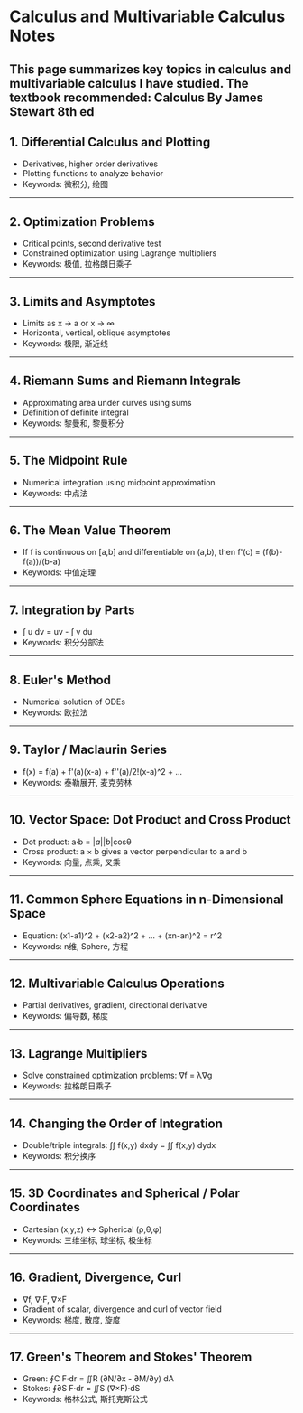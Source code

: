 # Calculus and Multivariable Calculus Notes

This page summarizes key topics in calculus and multivariable calculus I have studied.
The textbook recommended: Calculus By James Stewart 8th ed
---

## 1. Differential Calculus and Plotting
- Derivatives, higher order derivatives
- Plotting functions to analyze behavior
- Keywords: 微积分, 绘图

---

## 2. Optimization Problems
- Critical points, second derivative test
- Constrained optimization using Lagrange multipliers
- Keywords: 极值, 拉格朗日乘子

---

## 3. Limits and Asymptotes
- Limits as x → a or x → ∞
- Horizontal, vertical, oblique asymptotes
- Keywords: 极限, 渐近线

---

## 4. Riemann Sums and Riemann Integrals
- Approximating area under curves using sums
- Definition of definite integral
- Keywords: 黎曼和, 黎曼积分

---

## 5. The Midpoint Rule
- Numerical integration using midpoint approximation
- Keywords: 中点法

---

## 6. The Mean Value Theorem
- If f is continuous on [a,b] and differentiable on (a,b), then f'(c) = (f(b)-f(a))/(b-a)
- Keywords: 中值定理

---

## 7. Integration by Parts
- ∫ u dv = uv - ∫ v du
- Keywords: 积分分部法

---

## 8. Euler's Method
- Numerical solution of ODEs
- Keywords: 欧拉法

---

## 9. Taylor / Maclaurin Series
- f(x) = f(a) + f'(a)(x-a) + f''(a)/2!(x-a)^2 + ...
- Keywords: 泰勒展开, 麦克劳林

---

## 10. Vector Space: Dot Product and Cross Product
- Dot product: a·b = $|a|$$|b|$cosθ
- Cross product: a × b gives a vector perpendicular to a and b
- Keywords: 向量, 点乘, 叉乘

---

## 11. Common Sphere Equations in n-Dimensional Space
- Equation: (x1-a1)^2 + (x2-a2)^2 + ... + (xn-an)^2 = r^2
- Keywords: n维, Sphere, 方程

---

## 12. Multivariable Calculus Operations
- Partial derivatives, gradient, directional derivative
- Keywords: 偏导数, 梯度

---

## 13. Lagrange Multipliers
- Solve constrained optimization problems: ∇f = λ∇g
- Keywords: 拉格朗日乘子

---

## 14. Changing the Order of Integration
- Double/triple integrals: ∫∫ f(x,y) dxdy = ∫∫ f(x,y) dydx
- Keywords: 积分换序

---

## 15. 3D Coordinates and Spherical / Polar Coordinates
- Cartesian (x,y,z) ↔ Spherical (ρ,θ,φ)
- Keywords: 三维坐标, 球坐标, 极坐标

---

## 16. Gradient, Divergence, Curl
- ∇f, ∇·F, ∇×F
- Gradient of scalar, divergence and curl of vector field
- Keywords: 梯度, 散度, 旋度

---

## 17. Green's Theorem and Stokes' Theorem
- Green: ∮C F·dr = ∬R (∂N/∂x - ∂M/∂y) dA
- Stokes: ∮∂S F·dr = ∬S (∇×F)·dS
- Keywords: 格林公式, 斯托克斯公式
